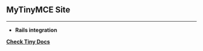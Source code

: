 ## MyTinyMCE Site
----

- **Rails integration**

**[Check Tiny Docs](https://www.tiny.cloud/docs/integrations/rails/#thethird-partytinymcerubyonrailsgem)**
